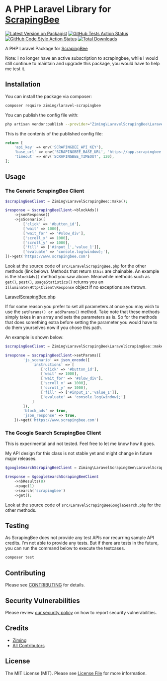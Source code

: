 # A PHP Laravel Library for [ScrapingBee](https://www.scrapingbee.com?fpr=php-laravel)


[![Latest Version on Packagist](https://img.shields.io/packagist/v/ziming/laravel-scrapingbee.svg?style=flat-square)](https://packagist.org/packages/ziming/laravel-scrapingbee)
[![GitHub Tests Action Status](https://img.shields.io/github/workflow/status/ziming/laravel-scrapingbee/run-tests?label=tests)](https://github.com/ziming/laravel-scrapingbee/actions?query=workflow%3Arun-tests+branch%3Amain)
[![GitHub Code Style Action Status](https://img.shields.io/github/workflow/status/ziming/laravel-scrapingbee/Check%20&%20fix%20styling?label=code%20style)](https://github.com/ziming/laravel-scrapingbee/actions?query=workflow%3A"Check+%26+fix+styling"+branch%3Amain)
[![Total Downloads](https://img.shields.io/packagist/dt/ziming/laravel-scrapingbee.svg?style=flat-square)](https://packagist.org/packages/ziming/laravel-scrapingbee)

A PHP Laravel Package for [ScrapingBee](https://www.scrapingbee.com?fpr=php-laravel)

Note: I no longer have an active subscription to scrapingbee, while I would still continue to maintain and upgrade this package, you would have to help me test it.

## Installation

You can install the package via composer:

```bash
composer require ziming/laravel-scrapingbee
```

You can publish the config file with:
```bash
php artisan vendor:publish --provider="Ziming\LaravelScrapingBee\LaravelScrapingBeeServiceProvider" --tag="laravel-scrapingbee-config"
```

This is the contents of the published config file:

```php
return [
    'api_key' => env('SCRAPINGBEE_API_KEY'),
    'base_url' => env('SCRAPINGBEE_BASE_URL', 'https://app.scrapingbee.com/api/v1/'),
    'timeout' => env('SCRAPINGBEE_TIMEOUT', 120),
];
```

## Usage

### The Generic ScrapingBee Client

```php
$scrapingBeeClient = Ziming\LaravelScrapingBee::make();

$response = $scrapingBeeClient->blockAds()
    ->jsonResponse()
    ->jsScenario([
        ['click' => '#button_id'],
        ['wait' => 1000],
        ['wait_for' => '#slow_div'],
        ['scroll_x' => 1000],
        ['scroll_y' => 1000],
        ['fill' => ['#input_1','value_1']],
        ['evaluate' => 'console.log(window);'],
])->get('https://www.scrapingbee.com')
```

Look at the source code of `src/LaravelScrapingBee.php` for the other methods (link below). Methods that return `$this` are chainable. An example is the `blockAds()` method you saw above. Meanwhile methods such as `get()`, `post()`, `usageStatistics()` returns you an `Illuminate\Http\Client\Response` object if no exceptions are thrown.

[LaravelScrapingBee.php](https://github.com/ziming/laravel-scrapingbee/blob/main/src/LaravelScrapingBee.php)

If for some reason you prefer to set all parameters at once you may wish to use the `setParams() or addParams()` method. Take note that these methods simply takes in an array and sets the parameters as is. So for the methods that does something extra before setting the parameter you would have to do them yourselves now if you chose this path.

An example is shown below:

```php
$scrapingBeeClient = Ziming\LaravelScrapingBee\LaravelScrapingBee::make();

$response = $scrapingBeeClient->setParams([
        'js_scenario' => json_encode([
            'instructions' => [
                ['click' => '#button_id'],
                ['wait' => 1000],
                ['wait_for' => '#slow_div'],
                ['scroll_x' => 1000],
                ['scroll_y' => 1000],
                ['fill' => ['#input_1','value_1']],
                ['evaluate' => 'console.log(window);']
            ]
        ]),
        'block_ads' => true,
        'json_response' => true,
    ])->get('https://www.scrapingbee.com')
```

### The Google Search ScrapingBee Client

This is experimental and not tested. Feel free to let me know how it goes.

My API design for this class is not stable yet and might change in future major releases.

```php
$googleSearchScrapingBeeClient = Ziming\LaravelScrapingBee\LaravelScrapingBeeGoogleSearch::make();

$response = $googleSearchScrapingBeeClient
    ->nbResults(8)
    ->page(1)
    ->search('scrapingbee')
    ->get();
```
Look at the source code of `src/LaravelScrapingBeeGoogleSearch.php` for the other methods.

## Testing

As ScrapingBee does not provide any test APIs nor recurring sample API credits. I'm not able to provide any tests. But if there are tests in the future, you can run the command below to execute the testcases.

```bash
composer test
```

## Contributing

Please see [CONTRIBUTING](.github/CONTRIBUTING.md) for details.

## Security Vulnerabilities

Please review [our security policy](../../security/policy) on how to report security vulnerabilities.

## Credits

- [Ziming](https://github.com/ziming)
- [All Contributors](../../contributors)

## License

The MIT License (MIT). Please see [License File](LICENSE.md) for more information.
